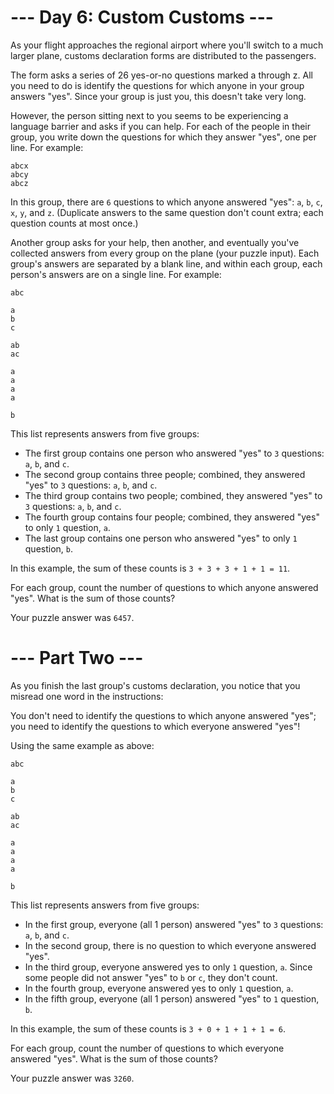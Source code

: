 # --- Day 6: Custom Customs ---
As your flight approaches the regional airport where you'll switch to a much larger plane, customs declaration forms are distributed to the passengers.

The form asks a series of 26 yes-or-no questions marked a through z. All you need to do is identify the questions for which anyone in your group answers "yes". Since your group is just you, this doesn't take very long.

However, the person sitting next to you seems to be experiencing a language barrier and asks if you can help. For each of the people in their group, you write down the questions for which they answer "yes", one per line. For example:

```
abcx
abcy
abcz
```

In this group, there are `6` questions to which anyone answered "yes": `a`, `b`, `c`, `x`, `y`, and `z`. (Duplicate answers to the same question don't count extra; each question counts at most once.)

Another group asks for your help, then another, and eventually you've collected answers from every group on the plane (your puzzle input). Each group's answers are separated by a blank line, and within each group, each person's answers are on a single line. For example:

```
abc

a
b
c

ab
ac

a
a
a
a

b
```

This list represents answers from five groups:

- The first group contains one person who answered "yes" to `3` questions: `a`, `b`, and `c`.
- The second group contains three people; combined, they answered "yes" to `3` questions: `a`, `b`, and `c`.
- The third group contains two people; combined, they answered "yes" to `3` questions: `a`, `b`, and `c`.
- The fourth group contains four people; combined, they answered "yes" to only `1` question, `a`.
- The last group contains one person who answered "yes" to only `1` question, `b`.

In this example, the sum of these counts is `3 + 3 + 3 + 1 + 1 = 11`.

For each group, count the number of questions to which anyone answered "yes". What is the sum of those counts?

Your puzzle answer was `6457`.

# --- Part Two ---
As you finish the last group's customs declaration, you notice that you misread one word in the instructions:

You don't need to identify the questions to which anyone answered "yes"; you need to identify the questions to which everyone answered "yes"!

Using the same example as above:

```
abc

a
b
c

ab
ac

a
a
a
a

b
```

This list represents answers from five groups:

- In the first group, everyone (all 1 person) answered "yes" to `3` questions: `a`, `b`, and `c`.
- In the second group, there is no question to which everyone answered "yes".
- In the third group, everyone answered yes to only `1` question, `a`. Since some people did not answer "yes" to `b` or `c`, they don't count.
- In the fourth group, everyone answered yes to only `1` question, `a`.
- In the fifth group, everyone (all 1 person) answered "yes" to `1` question, `b`.

In this example, the sum of these counts is `3 + 0 + 1 + 1 + 1 = 6`.

For each group, count the number of questions to which everyone answered "yes". What is the sum of those counts?

Your puzzle answer was `3260`.
